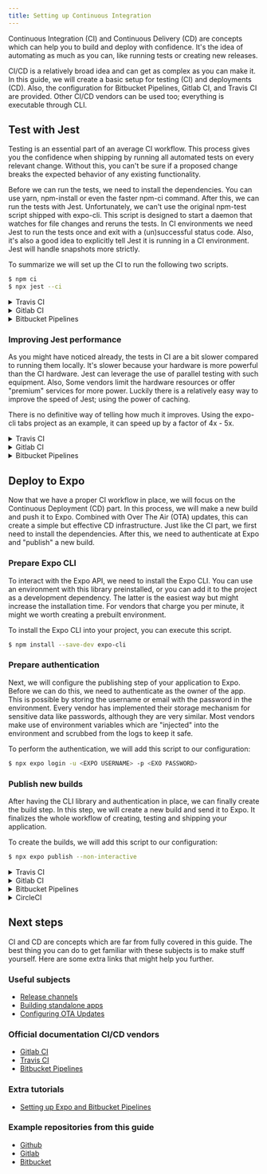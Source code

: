 ```yaml
---
title: Setting up Continuous Integration
---
```


Continuous Integration (CI) and Continuous Delivery (CD) are concepts which can help you to build and deploy with confidence.
It's the idea of automating as much as you can, like running tests or creating new releases.

CI/CD is a relatively broad idea and can get as complex as you can make it.
In this guide, we will create a basic setup for testing (CI) and deployments (CD).
Also, the configuration for Bitbucket Pipelines, Gitlab CI, and Travis CI are provided.
Other CI/CD vendors can be used too; everything is executable through CLI.

## Test with Jest

Testing is an essential part of an average CI workflow.
This process gives you the confidence when shipping by running all automated tests on every relevant change.
Without this, you can't be sure if a proposed change breaks the expected behavior of any existing functionality.

Before we can run the tests, we need to install the dependencies. You can use yarn, npm-install or even the faster npm-ci command.
After this, we can run the tests with Jest. Unfortunately, we can't use the original npm-test script shipped with expo-cli.
This script is designed to start a daemon that watches for file changes and reruns the tests.
In CI environments we need Jest to run the tests once and exit with a (un)successful status code.
Also, it's also a good idea to explicitly tell Jest it is running in a CI environment.
Jest will handle snapshots more strictly.

To summarize we will set up the CI to run the following two scripts.

```bash
$ npm ci
$ npx jest --ci
```

<details><summary>Travis CI</summary>
<p>

```yaml
---
language: node_js
node_js:
  - node
  - lts/*
cache:
  directories:
    - ~/.npm
before_script:
  - npm install -g npm@latest
script:
  - npm ci
  - npx jest --ci
```

> Put this into `.travis.yml` in the root of your repository.

<center>
	<a href="https://travis-ci.com/byCedric/expo-guide-ci/builds/79027881" target="_blank">See it in action</a>
</center>

</p>
</details>

<details><summary>Gitlab CI</summary>
<p>

```yaml
---
image: node:alpine
cache:
  key: ${CI_COMMIT_REF_SLUG}
  paths:
    - ~/.npm
stages:
  - test
before_script:
  - npm ci
jest-tests:
  stage: test
  script:
    - npx jest --ci
```

> Put this into `.gitlab-ci.yml` in the root of your repository.

<center>
	<a href="https://gitlab.com/byCedric/expo-guide-ci/pipelines/25800111" target="_blank">See it in action</a>
</center>

</p>
</details>

<details><summary>Bitbucket Pipelines</summary>
<p>

```yaml
---
image: node:alpine
definitions:
  caches:
    npm: ~/.npm
pipelines:
  default:
    - step:
        name: Test with Jest
        caches:
          - npm
        script:
          - npm ci
          - npx jest --ci
```

> Put this into `bitbucket-pipelines.yml` in the root of your repository.

<center>
	<a href="https://bitbucket.org/byCedric/expo-guide-ci/addon/pipelines/home#!/results/2" target="_blank">See it in action</a>
</center>

</p>
</details>

### Improving Jest performance

As you might have noticed already, the tests in CI are a bit slower compared to running them locally.
It's slower because your hardware is more powerful than the CI hardware.
Jest can leverage the use of parallel testing with such equipment.
Also, Some vendors limit the hardware resources or offer "premium" services for more power.
Luckily there is a relatively easy way to improve the speed of Jest; using the power of caching.

There is no definitive way of telling how much it improves.
Using the expo-cli tabs project as an example, it can speed up by a factor of 4x - 5x.

<details><summary>Travis CI</summary>
<p>

```yaml
---
language: node_js
node_js:
  - node
  - lts/*
cache:
  directories:
    - ~/.npm
    - .jest
before_script:
  - npm install -g npm@latest
script:
  - npm ci
  - npx jest --ci
```

> Put this into `.travis.yml` in the root of your repository.

<center>
	<a href="https://travis-ci.com/byCedric/expo-guide-ci/builds/79027970" target="_blank">See it in action</a>
</center>

</p>
</details>

<details><summary>Gitlab CI</summary>
<p>

```yaml
---
image: node:alpine
cache:
  key: ${CI_COMMIT_REF_SLUG}
  paths:
    - ~/.npm
    - .jest
stages:
  - test
before_script:
  - npm ci
jest-tests:
  stage: test
  script:
    - npx jest --ci
```

> Put this into `.gitlab-ci.yml` in the root of your repository.

<center>
	<a href="https://gitlab.com/byCedric/expo-guide-ci/pipelines/25800165" target="_blank">See it in action</a>
</center>

</p>
</details>

<details><summary>Bitbucket Pipelines</summary>
<p>

```yaml
---
image: node:alpine
definitions:
  caches:
    npm: ~/.npm
    jest: .jest
pipelines:
  default:
    - step:
        name: Test with Jest
        caches:
          - npm
          - jest
        script:
          - npm ci
          - npx jest --ci
```

> Put this into `bitbucket-pipelines.yml` in the root of your repository.

<center>
	<a href="https://bitbucket.org/byCedric/expo-guide-ci/addon/pipelines/home#!/results/3" target="_blank">See it in action</a>
</center>

</p>
</details>

## Deploy to Expo

Now that we have a proper CI workflow in place, we will focus on the Continuous Deployment (CD) part.
In this process, we will make a new build and push it to Expo.
Combined with Over The Air (OTA) updates, this can create a simple but effective CD infrastructure.
Just like the CI part, we first need to install the dependencies.
After this, we need to authenticate at Expo and "publish" a new build.

### Prepare Expo CLI

To interact with the Expo API, we need to install the Expo CLI.
You can use an environment with this library preinstalled, or you can add it to the project as a development dependency.
The latter is the easiest way but might increase the installation time.
For vendors that charge you per minute, it might we worth creating a prebuilt environment.

To install the Expo CLI into your project, you can execute this script.

```bash
$ npm install --save-dev expo-cli
```

### Prepare authentication

Next, we will configure the publishing step of your application to Expo.
Before we can do this, we need to authenticate as the owner of the app.
This is possible by storing the username or email with the password in the environment.
Every vendor has implemented their storage mechanism for sensitive data like passwords, although they are very similar.
Most vendors make use of environment variables which are "injected" into the environment and scrubbed from the logs to keep it safe.

To perform the authentication, we will add this script to our configuration:

```bash
$ npx expo login -u <EXPO USERNAME> -p <EXO PASSWORD>
```

### Publish new builds

After having the CLI library and authentication in place, we can finally create the build step.
In this step, we will create a new build and send it to Expo.
It finalizes the whole workflow of creating, testing and shipping your application.

To create the builds, we will add this script to our configuration:

```bash
$ npx expo publish --non-interactive
```

<details><summary>Travis CI</summary>
<p>

```yaml
---
language: node_js
node_js:
  - node
  - lts/*
cache:
  directories:
    - ~/.npm
    - .jest
before_script:
  - npm install -g npm@latest
script:
  - npm ci
  - npx jest --ci
jobs:
  include:
    - stage: deploy
      node_js: lts/*
      script:
        - npm ci
        - npx expo login -u $EXPO_USERNAME -p $EXPO_PASSWORD
        - npx expo publish --non-interactive
```

> Put this into `.travis.yml` in the root of your repository.

<center>
	<a href="https://travis-ci.com/byCedric/expo-guide-ci/builds/79032797" target="_blank">See it in action</a>
</center>

</p>
</details>

<details><summary>Gitlab CI</summary>
<p>

```yaml
---
image: node:alpine
cache:
  key: ${CI_COMMIT_REF_SLUG}
  paths:
    - ~/.npm
    - .jest
stages:
  - test
  - deploy
before_script:
  - npm ci
jest-tests:
  stage: test
  script:
    - npx jest --ci
expo-deployments:
  stage: deploy
  script:
    - apk add --no-cache bash
    - npx expo login -u $EXPO_USERNAME -p $EXPO_PASSWORD
    - npx expo publish --non-interactive
```

> Put this into `.gitlab-ci.yml` in the root of your repository.

<center>
	<a href="https://gitlab.com/byCedric/expo-guide-ci/pipelines/25806602" target="_blank">See it in action</a>
</center>

</p>
</details>

<details><summary>Bitbucket Pipelines</summary>
<p>

```yaml
---
image: node:alpine
definitions:
  caches:
    npm: ~/.npm
    jest: .jest
pipelines:
  default:
    - step:
        name: Test with Jest
        caches:
          - npm
          - jest
        script:
          - npm ci
          - npx jest --ci
    - step:
        name: Deploy to Expo
        deployment: test
        caches:
          - npm
        script:
          - apk add --no-cache bash
          - npm ci
          - npx expo login -u $EXPO_USERNAME -p $EXPO_PASSWORD
          - npx expo publish --non-interactive
```

> Put this into `bitbucket-pipelines.yml` in the root of your repository.

<center>
	<a href="https://bitbucket.org/byCedric/expo-guide-ci/addon/pipelines/home#!/results/11" target="_blank">See it in action</a>
</center>

</p>
</details>

<details><summary>CircleCI</summary>
<p>

```yaml
---
version: 2
publish: &publish
  working_directory: ~/my-app
  docker:
    - image: circleci/node:10.4.1
  steps:
    - checkout

    - run:
        name: Installing dependencies
        command: npm install

    - run:
        name: Login into Expo
        command: npx expo login -u $EXPO_USERNAME -p $EXPO_PASSWORD

    - run:
        name: Publish to Expo
        command: npx expo publish --non-interactive --max-workers 1 --release-channel $EXPO_RELEASE_CHANNEL

jobs:
  publish_to_expo_dev:
    environment:
      EXPO_RELEASE_CHANNEL: dev
    <<: *publish

  publish_to_expo_prod:
    environment:
      EXPO_RELEASE_CHANNEL: default
    <<: *publish

workflows:
  version: 2
  my_app:
    jobs:
      - publish_to_expo_dev:
          filters:
            branches:
              only: development
      - publish_to_expo_prod:
          filters:
            branches:
              only: master
```

> Put this into `.circleci/config.yml` in the root of your repository.

</p>
</details>

## Next steps

CI and CD are concepts which are far from fully covered in this guide.
The best thing you can do to get familiar with these subjects is to make stuff yourself.
Here are some extra links that might help you further.

### Useful subjects

- [Release channels](../../distribution/release-channels/)
- [Building standalone apps](../../distribution/building-standalone-apps/)
- [Configuring OTA Updates](../configuring-ota-updates/)

### Official documentation CI/CD vendors

- [Gitlab CI](https://docs.gitlab.com/ce/ci/)
- [Travis CI](https://docs.travis-ci.com/)
- [Bitbucket Pipelines](https://confluence.atlassian.com/bitbucket/build-test-and-deploy-with-pipelines-792496469.html)

### Extra tutorials

- [Setting up Expo and Bitbucket Pipelines](https://blog.expo.io/setting-up-expo-and-bitbucket-pipelines-8995ef036a18)

### Example repositories from this guide

- [Github](https://github.com/bycedric/expo-guide-ci)
- [Gitlab](https://gitlab.com/byCedric/expo-guide-ci)
- [Bitbucket](https://bitbucket.org/byCedric/expo-guide-ci)
